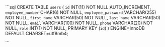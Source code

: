 ´´´sql
CREATE TABLE `users` (
`id` INT(11) NOT NULL AUTO_INCREMENT,
`employee_number` CHAR(6) NOT NULL,
`employee_password` VARCHAR(255) NOT NULL,
`first_name` VARCHAR(50) NOT NULL,
`last_name` VARCHAR(50) NOT NULL,
`email` VARCHAR(100) NOT NULL,
`phone` VARCHAR(20) NOT NULL,
`role` INT(1) NOT NULL,
PRIMARY KEY (`id`)
) ENGINE=InnoDB DEFAULT CHARSET=utf8mb4;

´´´